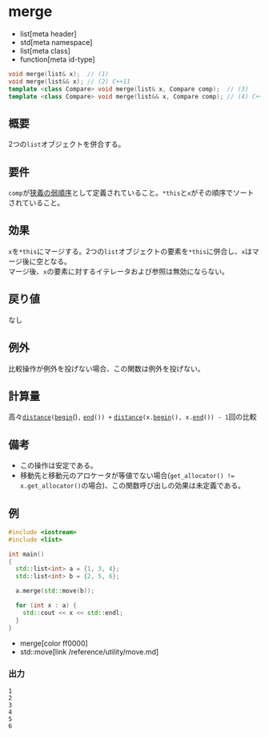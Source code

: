 # merge
* list[meta header]
* std[meta namespace]
* list[meta class]
* function[meta id-type]

```cpp
void merge(list& x);  // (1)
void merge(list&& x); // (2) C++11
template <class Compare> void merge(list& x, Compare comp);  // (3)
template <class Compare> void merge(list&& x, Compare comp); // (4) C++11
```

## 概要
2つの`list`オブジェクトを併合する。


## 要件
`comp`が[狭義の弱順序](/reference/algorithm.md#strict-weak-ordering)として定義されていること。`*this`と`x`がその順序でソートされていること。


## 効果
`x`を`*this`にマージする。2つの`list`オブジェクトの要素を`*this`に併合し、`x`はマージ後に空となる。  
マージ後、`x`の要素に対するイテレータおよび参照は無効にならない。


## 戻り値
なし


## 例外
比較操作が例外を投げない場合、この関数は例外を投げない。


## 計算量
高々[`distance`](/reference/iterator/distance.md)`(`[`begin`](begin.md)()`,` [`end`](end.md)`()) +` [`distance`](/reference/iterator/distance.md)`(x.`[`begin`](begin.md)`(), x.`[`end`](end.md)`()) - 1`回の比較


## 備考
- この操作は安定である。
- 移動先と移動元のアロケータが等値でない場合(`get_allocator() != x.get_allocator()`の場合)、この関数呼び出しの効果は未定義である。


## 例
```cpp example
#include <iostream>
#include <list>

int main()
{
  std::list<int> a = {1, 3, 4};
  std::list<int> b = {2, 5, 6};

  a.merge(std::move(b));

  for (int x : a) {
    std::cout << x << std::endl;
  }
}
```
* merge[color ff0000]
* std::move[link /reference/utility/move.md]

### 出力
```
1
2
3
4
5
6
```


